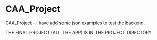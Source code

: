 # CAA_Project
CAA_Project -
I have add some json examples to test the backend.

THE FINAL PROJECT (ALL THE APP) IS IN THE PROJECT DIRECTORY
